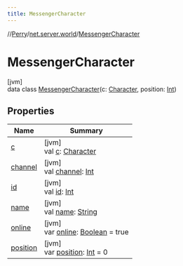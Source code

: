 ```yaml
---
title: MessengerCharacter
---
```

//[Perry](../../../index.html)/[net.server.world](../index.html)/[MessengerCharacter](index.html)



# MessengerCharacter



[jvm]\
data class [MessengerCharacter](index.html)(c: [Character](../../client/-character/index.html), position: [Int](https://kotlinlang.org/api/latest/jvm/stdlib/kotlin/-int/index.html))



## Properties


| Name | Summary |
|---|---|
| [c](c.html) | [jvm]<br>val [c](c.html): [Character](../../client/-character/index.html) |
| [channel](channel.html) | [jvm]<br>val [channel](channel.html): [Int](https://kotlinlang.org/api/latest/jvm/stdlib/kotlin/-int/index.html) |
| [id](id.html) | [jvm]<br>val [id](id.html): [Int](https://kotlinlang.org/api/latest/jvm/stdlib/kotlin/-int/index.html) |
| [name](name.html) | [jvm]<br>val [name](name.html): [String](https://kotlinlang.org/api/latest/jvm/stdlib/kotlin/-string/index.html) |
| [online](online.html) | [jvm]<br>var [online](online.html): [Boolean](https://kotlinlang.org/api/latest/jvm/stdlib/kotlin/-boolean/index.html) = true |
| [position](position.html) | [jvm]<br>var [position](position.html): [Int](https://kotlinlang.org/api/latest/jvm/stdlib/kotlin/-int/index.html) = 0 |

